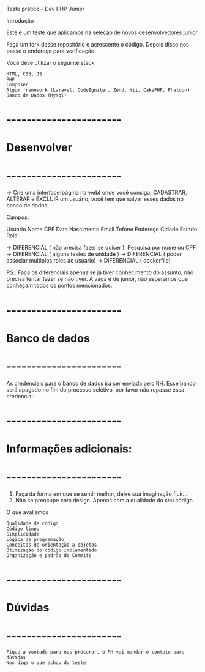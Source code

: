 
Teste prático - Dev PHP Junior

Introdução

Este é um teste que aplicamos na seleção de novos desenvolvedores junior.

Faça um fork desse repositório e acrescente o código. Depois disso nos passe o endereço para verificação.

Você deve utilizar o seguinte stack:

    HTML, CSS, JS
    PHP
    Composer
    Algum framework (Laravel, CodeIgniter, Zend, Yii, CakePHP, Phalcon)
    Banco de Dados (Mysql)


# ----------------------- #
#       Desenvolver       #
# ----------------------- #
-> Crie uma interface(página na web) onde você consiga, CADASTRAR, ALTERAR e EXCLUIR um usuário, você tem que salvar esses
dados no banco de dados.

Campos:

Usuário
    Nome
    CPF
    Data Nascimento
    Email
    Tefone
    Endereço
    Cidade
    Estado
    Role

-> DIFERENCIAL ( não precisa fazer se quiser ): Pesquisa por nome ou CPF
-> DIFERENCIAL ( alguns testes de unidade )
-> DIFERENCIAL ( poder associar multiplos roles ao usuario)
-> DIFERENCIAL ( dockerfile)

PS.: Faça os diferenciais apenas se já tiver conhecimento do assunto, não precisa tentar fazer se não tiver. A vaga é de júnior, não esperamos que conheçam todos os pontos mencionados.

# ----------------------- #
#     Banco de dados      #
# ----------------------- #
As credenciais para o banco de dados irá ser enviada pelo RH. Esse banco será apagado no fim do processo seletivo, por favor não repasse essa credencial.

# ----------------------- #
# Informações adicionais: #
# ----------------------- #
1) Faça da forma em que se sentir melhor, deixe sua imaginação fluir...
2) Não se preocupe com design. Apenas com a qualidade do seu código

O que avaliamos

    Qualidade de código
    Código limpo
    Simplicidade
    Lógica de programação
    Conceitos de orientação a objetos
    Otimização do código implementado
    Organização e padrão de Commits


# ----------------------- #
#         Dúvidas         #
# ----------------------- #
    Fique a vontade para nos procurar, o RH vai mandar o contato para dúvidas
    Nos diga o que achou do teste

